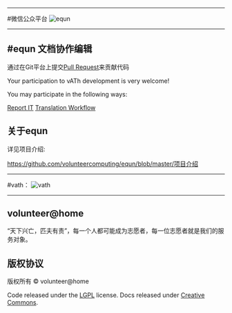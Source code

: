 
------

#微信公众平台
<img src="http://1.equn.sinaapp.com/mp.equn.jpg" alt="equn"/>

------

#equn 文档协作编辑
------

通过在Git平台上提交[Pull Request](https://gitcafe.com/volunteerAThome/volunteerAThome/blob/Develop/doc/internals/pullrequest.md)来贡献代码

Your participation to vATh development is very welcome!

You may participate in the following ways:

[Report IT](https://gitcafe.com/volunteerAThome/volunteerAThome/blob/Develop/doc/internals/report-an-issueortickets.md)
[Translation Workflow](https://gitcafe.com/volunteerAThome/volunteerAThome/blob/Develop/doc/internals/translation-workflow.md)

关于equn
------

详见项目介绍:

https://github.com/volunteercomputing/equn/blob/master/项目介绍

---

#vath：
<img src="http://1.equn.sinaapp.com/3-9090.jpg" alt="vath"/>

---

volunteer@home
------
“天下兴亡，匹夫有责”，每一个人都可能成为志愿者，每一位志愿者就是我们的服务对象。

版权协议
------
版权所有 © volunteer@home

Code released under the [LGPL](https://gitcafe.com/volunteerAThome/volunteerAThome/blob/Develop/COPYING.LESSER) license. Docs released under [Creative Commons](https://gitcafe.com/volunteerAThome/volunteerAThome/blob/Develop/LICENSE).
